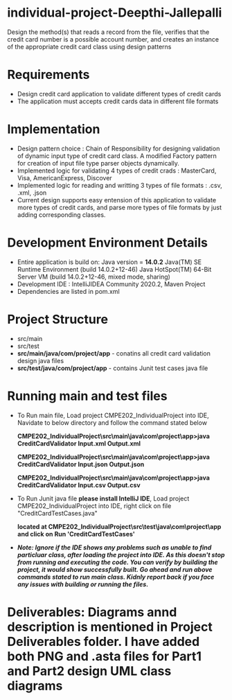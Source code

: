 # individual-project-Deepthi-Jallepalli

Design the method(s) that  reads a record from the file, verifies that the credit card number is a possible account number, and creates an instance of the appropriate credit card class using design patterns

# Requirements
  * Design credit card application to validate different types of credit cards
  * The application must accepts credit cards data in different file formats
  
# Implementation
  * Design pattern choice : Chain of Responsibility for designing validation of dynamic input type of credit card class. A modified Factory pattern for creation of input file        type parser objects dynamically. 
  * Implemented logic for validating 4 types of credit crads : MasterCard, Visa, AmericanExpress, Discover
  * Implemented logic for reading and writting 3 types of file formats : .csv, .xml, .json
  * Current design supports easy entension of this application to validate more types of credit cards, and parse more types of file formats by just adding corresponding classes.
    
# Development Environment Details
  *  Entire application is build on:
      Java version = **14.0.2**
      Java(TM) SE Runtime Environment (build 14.0.2+12-46)
      Java HotSpot(TM) 64-Bit Server VM (build 14.0.2+12-46, mixed mode, sharing)
  * Development IDE : IntelliJIDEA Community 2020.2, Maven Project
  * Dependencies are listed in pom.xml
  
# Project Structure

  * src/main
  * src/test
  * **src/main/java/com/project/app** - conatins all credit card validation design java files
  * **src/test/java/com/project/app** - contains Junit test cases java file
  
 # Running main and test files
 
  * To Run main file, Load project CMPE202_IndividualProject into IDE, Navidate to below directory and follow the command stated below
  
    **CMPE202_IndividualProject\src\main\java\com\project\app>java CreditCardValidator Input.xml Output.xml**
   
    **CMPE202_IndividualProject\src\main\java\com\project\app>java CreditCardValidator Input.json Output.json**
   
    **CMPE202_IndividualProject\src\main\java\com\project\app>java CreditCardValidator Input.csv Output.csv**
  
  * To Run Junit java file **please install IntelliJ IDE**, Load project CMPE202_IndividualProject into IDE, right click on file "CreditCardTestCases.java" 
  
    **located at CMPE202_IndividualProject\src\test\java\com\project\app and click on Run 'CreditCardTestCases'**
    
  * ***Note: Ignore if the IDE shows any problems such as unable to find particluar class, after loading the project into IDE. As this doesn't stop from running and executing          the code. You can verify by building the project, it would show successfully built. Go ahead and run above commands stated to run main class. Kidnly report back if you          face any issues with building or running the files.***
#  Deliverables: Diagrams annd description is mentioned in Project Deliverables folder. I have added both PNG and .asta files for Part1 and Part2 design UML class diagrams
